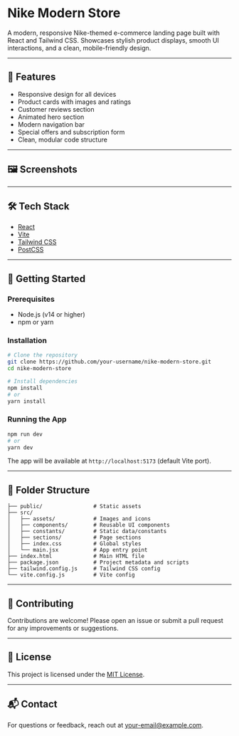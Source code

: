 # Nike Modern Store

A modern, responsive Nike-themed e-commerce landing page built with React and Tailwind CSS. Showcases stylish product displays, smooth UI interactions, and a clean, mobile-friendly design.

---

## 🚀 Features
- Responsive design for all devices
- Product cards with images and ratings
- Customer reviews section
- Animated hero section
- Modern navigation bar
- Special offers and subscription form
- Clean, modular code structure

---

## 🖼️ Screenshots
<!--
Add screenshots of your app below. Example:
![Home Page](./screenshots/home.png)
-->

---

## 🛠️ Tech Stack
- [React](https://reactjs.org/)
- [Vite](https://vitejs.dev/)
- [Tailwind CSS](https://tailwindcss.com/)
- [PostCSS](https://postcss.org/)

---

## 🏁 Getting Started

### Prerequisites
- Node.js (v14 or higher)
- npm or yarn

### Installation
```bash
# Clone the repository
git clone https://github.com/your-username/nike-modern-store.git
cd nike-modern-store

# Install dependencies
npm install
# or
yarn install
```

### Running the App
```bash
npm run dev
# or
yarn dev
```

The app will be available at `http://localhost:5173` (default Vite port).

---

## 📁 Folder Structure
```
├── public/                # Static assets
├── src/
│   ├── assets/            # Images and icons
│   ├── components/        # Reusable UI components
│   ├── constants/         # Static data/constants
│   ├── sections/          # Page sections
│   ├── index.css          # Global styles
│   └── main.jsx           # App entry point
├── index.html             # Main HTML file
├── package.json           # Project metadata and scripts
├── tailwind.config.js     # Tailwind CSS config
└── vite.config.js         # Vite config
```

---

## 🤝 Contributing
Contributions are welcome! Please open an issue or submit a pull request for any improvements or suggestions.

---

## 📄 License
This project is licensed under the [MIT License](LICENSE).

---

## 📬 Contact
For questions or feedback, reach out at [your-email@example.com](mailto:your-email@example.com).
